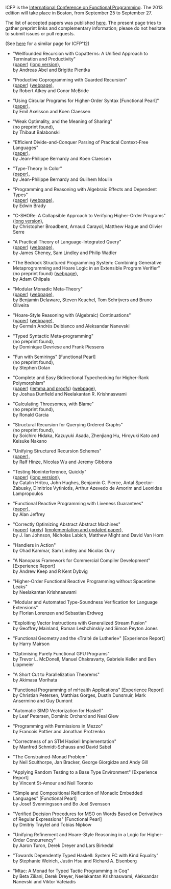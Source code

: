 ICFP is the [International Conference on Functional Programming](http://icfpconference.org/).
The 2013 edition will take place in Boston, from September 25 to September 27.

The list of accepted papers was published [here](http://icfpconference.org/icfp2013/accepted.html). The present page tries to gather preprint links and complementary information; please do not hesitate to submit issues or pull requests.

(See [here](https://github.com/technogeeky/icfp12-paper-links) for a similar page for ICFP'12)

- "Wellfounded Recursion with Copatterns: A Unified Approach to Termination and Productivity"  
  ([paper](http://www.cs.mcgill.ca/~bpientka/papers/icfp13.pdf))
  ([long version](http://www.tcs.ifi.lmu.de/~abel/icfp13-long.pdf)),  
  by Andreas Abel and Brigitte Pientka

- "Productive Coprogramming with Guarded Recursion"  
  ([paper](http://bentnib.org/productive.pdf))
  ([webpage](http://bentnib.org/posts/2013-03-29-productive-coprogramming.html)),  
  by Robert Atkey and Conor McBride

- "Using Circular Programs for Higher-Order Syntax [Functional Pearl]"  
  ([paper](http://www.cse.chalmers.se/~emax/documents/axelsson2013using_DRAFT.pdf)),  
  by Emil Axelsson and Koen Claessen

- "Weak Optimality, and the Meaning of Sharing"  
  (no preprint found),  
  by Thibaut Balabonski

- "Efficient Divide-and-Conquer Parsing of Practical Context-Free Languages"  
  ([paper](http://www.cse.chalmers.se/~bernardy/PP.pdf)),  
  by Jean-Philippe Bernardy and Koen Claessen

- "Type-Theory In Color"  
  ([paper](http://www.cse.chalmers.se/~bernardy/CCCC.pdf)),  
  by Jean-Philippe Bernardy and Guilhem Moulin

- "Programming and Reasoning with Algebraic Effects and Dependent Types"  
  ([paper](http://www.cs.st-andrews.ac.uk/~eb/drafts/effects.pdf))
  ([webpage](http://edwinb.wordpress.com/2013/03/28/programming-and-reasoning-with-algebraic-effects-and-dependent-types/)),  
   by Edwin Brady

- "C-SHORe: A Collapsible Approach to Verifying Higher-Order Programs"  
  ([long version](http://www.cs.rhul.ac.uk/~hague/files/papers/icfp13-long.pdf)),  
  by Christopher Broadbent, Arnaud Carayol, Matthew Hague and Olivier Serre

- "A Practical Theory of Language-Integrated Query"  
  ([paper](http://homepages.inf.ed.ac.uk/jcheney/linq/linq.pdf))
  ([webpage](http://homepages.inf.ed.ac.uk/jcheney/linq/)),  
  by James Cheney, Sam Lindley and Philip Wadler

- "The Bedrock Structured Programming System: Combining Generative Metaprogramming and Hoare Logic in an Extensible Program Verifier"  
  (no preprint found)
  ([webpage](http://adam.chlipala.net/papers/BedrockICFP13/)),  
  by Adam Chlipala

- "Modular Monadic Meta-Theory"  
  ([paper](http://ropas.snu.ac.kr/%7Ebruno/papers/3MT.pdf))
  ([webpage](http://www.cs.utexas.edu/~bendy/3MT/)),  
  by Benjamin Delaware, Steven Keuchel, Tom Schrijvers and Bruno Oliveira

- "Hoare-Style Reasoning with (Algebraic) Continuations"  
  ([paper](http://software.imdea.org/~germand/pubs/httcc-ext.pdf))
  ([webpage](http://software.imdea.org/~germand/HTTcc/)),  
  by Germán Andrés Delbianco and Aleksandar Nanevski

- "Typed Syntactic Meta-programming"  
  (no preprint found),  
  by Dominique Devriese and Frank Piessens

- "Fun with Semirings" [Functional Pearl]  
  (no preprint found),  
  by Stephen Dolan

- "Complete and Easy Bidirectional Typechecking for Higher-Rank Polymorphism"  
  ([paper](http://www.cs.cmu.edu/~joshuad/papers/bidir/Dunfield13_bidir_submitted.pdf))
  ([lemma and proofs](http://www.cs.cmu.edu/~joshuad/papers/bidir/Dunfield13_bidir_submitted_proofs.pdf))
  ([webpage](http://www.cs.cmu.edu/~joshuad/papers/bidir/)),  
  by Joshua Dunfield and Neelakantan R. Krishnaswami

- "Calculating Threesomes, with Blame"  
  (no preprint found),  
  by Ronald Garcia

- "Structural Recursion for Querying Ordered Graphs"  
  (no preprint found),  
  by Soichiro Hidaka, Kazuyuki Asada, Zhenjiang Hu, Hiroyuki Kato and Keisuke Nakano

- "Unifying Structured Recursion Schemes"  
  ([paper](http://www.cs.ox.ac.uk/people/jeremy.gibbons/publications/urs.pdf)),  
  by Ralf Hinze, Nicolas Wu and Jeremy Gibbons

- "Testing Noninterference, Quickly"  
  ([paper](http://research.microsoft.com/en-us/people/dimitris/safeqc-picopaper.pdf))
  ([long version](http://www.crash-safe.org/sites/default/files/testing-noninterference-draft-full_0.pdf)),  
  by Catalin Hritcu, John Hughes, Benjamin C. Pierce, Antal Spector-Zabusky, Dimitrios Vytiniotis, Arthur Azevedo de Amorim and Leonidas Lampropoulos

- "Functional Reactive Programming with Liveness Guarantees"  
  ([paper](http://ect.bell-labs.com/who/ajeffrey/papers/icfp13.pdf)),  
   by Alan Jeffrey

- "Correctly Optimizing Abstract Abstract Machines"  
  ([paper](http://www.ccs.neu.edu/home/ianj/coaam-draft.pdf))
  ([arxiv](http://arxiv.org/abs/1211.3722))
  ([implementation and updated paper](https://github.com/dvanhorn/oaam)),  
  by J. Ian Johnson, Nicholas Labich, Matthew Might and David Van Horn

- "Handlers in Action"  
  by Ohad Kammar, Sam Lindley and Nicolas Oury

- "A Nanopass Framework for Commercial Compiler Development" [Experience Report]  
  by Andrew Keep and R Kent Dybvig

- "Higher-Order Functional Reactive Programming without Spacetime Leaks"  
  by Neelakantan Krishnaswami

- "Modular and Automated Type-Soundness Verification for Language Extensions"  
  by Florian Lorenzen and Sebastian Erdweg

- "Exploiting Vector Instructions with Generalized Stream Fusion"  
  by Geoffrey Mainland, Roman Leshchinskiy and Simon Peyton Jones

- "Functional Geometry and the «Traité de Lutherie»" [Experience Report]  
  by Harry Mairson

- "Optimising Purely Functional GPU Programs"  
  by Trevor L. McDonell, Manuel Chakravarty, Gabriele Keller and Ben Lippmeier

- "A Short Cut to Parallelization Theorems"  
  by Akimasa Morihata

- "Functional Programming of mHealth Applications" [Experience Report]  
  by Christian Petersen, Matthias Gorges, Dustin Dunsmuir, Mark Ansermino and Guy Dumont

- "Automatic SIMD Vectorization for Haskell"  
  by Leaf Petersen, Dominic Orchard and Neal Glew

- "Programming with Permissions in Mezzo"  
  by  Francois Pottier and Jonathan Protzenko

- "Correctness of an STM Haskell Implementation"  
  by Manfred Schmidt-Schauss and David Sabel

- "The Constrained-Monad Problem"  
  by Neil Sculthorpe, Jan Bracker, George Giorgidze and Andy Gill

- "Applying Random Testing to a Base Type Environment" [Experience Report]  
  by Vincent St-Amour and Neil Toronto

- "Simple and Compositional Reification of Monadic Embedded Languages" [Functional Pearl]  
  by Josef Svenningsson and Bo Joel Svensson

- "Verified Decision Procedures for MSO on Words Based on Derivatives of Regular Expressions" [Functional Pearl]  
  by Dmitriy Traytel and Tobias Nipkow

- "Unifying Refinement and Hoare-Style Reasoning in a Logic for Higher-Order Concurrency"  
  by Aaron Turon, Derek Dreyer and Lars Birkedal

- "Towards Dependently Typed Haskell: System FC with Kind Equality"  
  by Stephanie Weirich, Justin Hsu and Richard A. Eisenberg

- "Mtac: A Monad for Typed Tactic Programming in Coq"  
  by Beta Ziliani, Derek Dreyer, Neelakantan Krishnaswami, Aleksandar Nanevski and Viktor Vafeiadis
